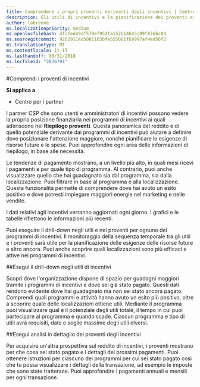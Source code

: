 ```yaml
---
title: Comprendere i propri proventi derivanti dagli incentivi | Centro per i partner
description: Gli utili di incentivi e la pianificazione dei proventi aiuterà la pianificazione futura.
author: labrenne
ms.localizationpriority: medium
ms.openlocfilehash: 4fcfed49df579ef952fa152b14645c09f8766c84
ms.sourcegitcommit: 92629114d5081103bfe555081f69997af4ed56f2
ms.translationtype: MT
ms.contentlocale: it-IT
ms.lasthandoff: 08/31/2018
ms.locfileid: "2876791"
---
```

#<a name="understand-your-incentives-payouts"></a>Comprendi i proventi di incentivi

**Si applica a**

-  Centro per i partner


I partner CSP che sono utenti e amministratori di incentivi possono vedere la propria posizione finanziaria nei programmi di incentivi ai quali aderiscono nel **Riepilogo proventi**. Questa panoramica del reddito e di quello potenziale derivante dai programmi di incentivi può aiutare a definire dove posizionare l'attenzione maggiore, nonché pianificare le esigenze di risorse future e le spese. Puoi approfondire ogni area delle informazioni di riepilogo, in base alle necessità. 

Le tendenze di pagamento mostrano, a un livello più alto, in quali mesi ricevi i pagamenti e per quale tipo di programma. Al contrario, puoi anche visualizzare quello che hai guadagnato sia dal programma, sia dalla localizzazione. Puoi filtrare in base al programma e alla localizzazione. Questa funzionalità permette di comprendere dove hai avuto un esito positivo e dove potresti impiegare maggiori energie nel marketing e nelle vendite.

I dati relativi agli incentivi verranno aggiornati ogni giorno. I grafici e le tabelle riflettono le informazioni più recenti.

Puoi eseguire il drill-down negli utili e nei proventi per ognuno dei programmi di incentivi. Il monitoraggio della sequenza temporale tra gli utili e i proventi sarà utile per la pianificazione delle esigenze delle risorse future e altro ancora. Puoi anche scoprire quali localizzazioni sono più efficaci e attive nei programmi di incentivi. 

##<a name="drill-down-on-incentives-earnings"></a>Esegui il drill-down negli utili di incentivi

Scopri dove l'organizzazione dispone di spazio per guadagni maggiori tramite i programmi di incentivi e dove sei già stato pagato. Questi dati rendono evidente dove hai guadagnato ma non sei stato ancora pagato.  Comprendi quali programmi e attività hanno avuto un esito più positivo, oltre a scoprire quale delle localizzazioni ottiene utili. Mediante il programma puoi visualizzare qual è il potenziale degli utili totale, il tempo in cui puoi partecipare al programma e quando scade. Ciascun programma e tipo di utili avrà requisiti, date e soglie massime degli utili diversi. 

##<a name="drill-down-on-incentive-payouts"></a>Esegui analisi in dettaglio dei proventi degli incentivi

Per acquisire un'altra prospettiva sul reddito di incentivi, i proventi mostrano per che cosa sei stato pagato e i dettagli dei prossimi pagamenti. Puoi ottenere istruzioni per ciascuno dei programmi per cui sei stato pagato così che tu possa visualizzare i dettagli della transazione, ad esempio le imposte che sono state trattenute. Puoi approfondire i pagamenti annuali e mensili per ogni transazione.